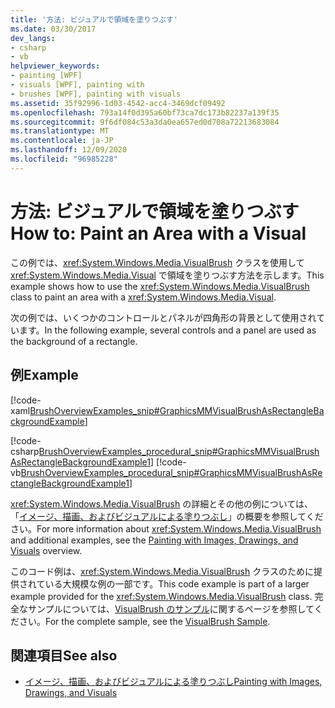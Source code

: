 ```yaml
---
title: '方法: ビジュアルで領域を塗りつぶす'
ms.date: 03/30/2017
dev_langs:
- csharp
- vb
helpviewer_keywords:
- painting [WPF]
- visuals [WPF], painting with
- brushes [WPF], painting with visuals
ms.assetid: 35f92996-1d03-4542-acc4-3469dcf09492
ms.openlocfilehash: 793a14f0d395a60bf73ca7dc173b82237a139f35
ms.sourcegitcommit: 9f6df084c53a3da0ea657ed0d708a72213683084
ms.translationtype: MT
ms.contentlocale: ja-JP
ms.lasthandoff: 12/09/2020
ms.locfileid: "96985228"
---
```

# <a name="how-to-paint-an-area-with-a-visual"></a><span data-ttu-id="76f95-102">方法: ビジュアルで領域を塗りつぶす</span><span class="sxs-lookup"><span data-stu-id="76f95-102">How to: Paint an Area with a Visual</span></span>
<span data-ttu-id="76f95-103">この例では、<xref:System.Windows.Media.VisualBrush> クラスを使用して <xref:System.Windows.Media.Visual> で領域を塗りつぶす方法を示します。</span><span class="sxs-lookup"><span data-stu-id="76f95-103">This example shows how to use the <xref:System.Windows.Media.VisualBrush> class to paint an area with a <xref:System.Windows.Media.Visual>.</span></span>  
  
 <span data-ttu-id="76f95-104">次の例では、いくつかのコントロールとパネルが四角形の背景として使用されています。</span><span class="sxs-lookup"><span data-stu-id="76f95-104">In the following example, several controls and a panel are used as the background of a rectangle.</span></span>  
  
## <a name="example"></a><span data-ttu-id="76f95-105">例</span><span class="sxs-lookup"><span data-stu-id="76f95-105">Example</span></span>  
 [!code-xaml[BrushOverviewExamples_snip#GraphicsMMVisualBrushAsRectangleBackgroundExample](~/samples/snippets/xaml/VS_Snippets_Wpf/BrushOverviewExamples_snip/XAML/VisualBrushExample.xaml#graphicsmmvisualbrushasrectanglebackgroundexample)]  
  
 [!code-csharp[BrushOverviewExamples_procedural_snip#GraphicsMMVisualBrushAsRectangleBackgroundExample1](~/samples/snippets/csharp/VS_Snippets_Wpf/BrushOverviewExamples_procedural_snip/CSharp/VisualBrushExample.cs#graphicsmmvisualbrushasrectanglebackgroundexample1)]
 [!code-vb[BrushOverviewExamples_procedural_snip#GraphicsMMVisualBrushAsRectangleBackgroundExample1](~/samples/snippets/visualbasic/VS_Snippets_Wpf/BrushOverviewExamples_procedural_snip/visualbasic/visualbrushexample.vb#graphicsmmvisualbrushasrectanglebackgroundexample1)]  
  
 <span data-ttu-id="76f95-106"><xref:System.Windows.Media.VisualBrush> の詳細とその他の例については、「[イメージ、描画、およびビジュアルによる塗りつぶし](painting-with-images-drawings-and-visuals.md)」の概要を参照してください。</span><span class="sxs-lookup"><span data-stu-id="76f95-106">For more information about <xref:System.Windows.Media.VisualBrush> and additional examples, see the [Painting with Images, Drawings, and Visuals](painting-with-images-drawings-and-visuals.md) overview.</span></span>  
  
 <span data-ttu-id="76f95-107">このコード例は、<xref:System.Windows.Media.VisualBrush> クラスのために提供されている大規模な例の一部です。</span><span class="sxs-lookup"><span data-stu-id="76f95-107">This code example is part of a larger example provided for the <xref:System.Windows.Media.VisualBrush> class.</span></span> <span data-ttu-id="76f95-108">完全なサンプルについては、[VisualBrush のサンプル](https://github.com/Microsoft/WPF-Samples/tree/master/Graphics/VisualBrush)に関するページを参照してください。</span><span class="sxs-lookup"><span data-stu-id="76f95-108">For the complete sample, see the [VisualBrush Sample](https://github.com/Microsoft/WPF-Samples/tree/master/Graphics/VisualBrush).</span></span>  
  
## <a name="see-also"></a><span data-ttu-id="76f95-109">関連項目</span><span class="sxs-lookup"><span data-stu-id="76f95-109">See also</span></span>

- [<span data-ttu-id="76f95-110">イメージ、描画、およびビジュアルによる塗りつぶし</span><span class="sxs-lookup"><span data-stu-id="76f95-110">Painting with Images, Drawings, and Visuals</span></span>](painting-with-images-drawings-and-visuals.md)
